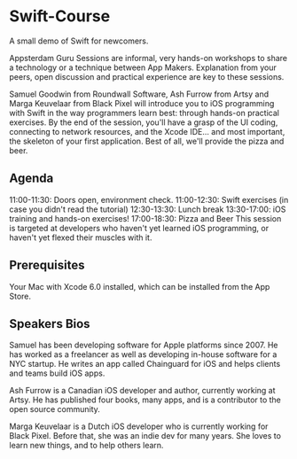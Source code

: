 Swift-Course
============

A small demo of Swift for newcomers.

Appsterdam Guru Sessions are informal, very hands-on workshops to share a technology or a technique between App Makers. Explanation from your peers, open discussion and practical experience are key to these sessions.

Samuel Goodwin from Roundwall Software, Ash Furrow from Artsy and Marga Keuvelaar from Black Pixel will introduce you to iOS programming with Swift in the way programmers learn best: through hands-on practical exercises. By the end of the session, you'll have a grasp of the UI coding, connecting to network resources, and the Xcode IDE... and most important, the skeleton of your first application. Best of all, we'll provide the pizza and beer.

Agenda
----------------

11:00-11:30: Doors open, environment check. 
11:00-12:30: Swift exercises (in case you didn't read the tutorial) 
12:30-13:30: Lunch break 
13:30-17:00: iOS training and hands-on exercises! 
17:00-18:30: Pizza and Beer 
This session is targeted at developers who haven't yet learned iOS programming, or haven't yet flexed their muscles with it. 

Prerequisites
----------------

Your Mac with Xcode 6.0 installed, which can be installed from the App Store. 

Speakers Bios
----------------

Samuel has been developing software for Apple platforms since 2007. He has worked as a freelancer as well as developing in-house software for a NYC startup. He writes an app called Chainguard for iOS and helps clients and teams build iOS apps.

Ash Furrow is a Canadian iOS developer and author, currently working at Artsy. He has published four books, many apps, and is a contributor to the open source community.

Marga Keuvelaar is a Dutch iOS developer who is currently working for Black Pixel. Before that, she was an indie dev for many years. She loves to learn new things, and to help others learn.
